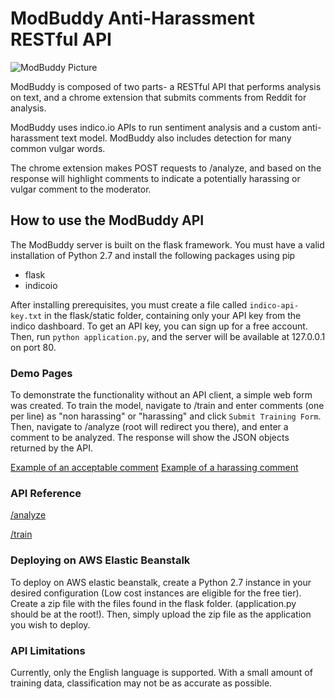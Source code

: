 # ModBuddy Anti-Harassment RESTful API

![ModBuddy Picture](https://github.com/jeremyroy/ModBuddy/blob/python-flask-server/cube.png)

ModBuddy is composed of two parts- a RESTful API that performs analysis on text, and a chrome extension that submits comments from Reddit for analysis.

ModBuddy uses indico.io APIs to run sentiment analysis and a custom anti-harassment text model. ModBuddy also includes detection for many common vulgar words.

The chrome extension makes POST requests to /analyze, and based on the response will highlight comments to indicate a potentially harassing or vulgar comment to the moderator.

## How to use the ModBuddy API

The ModBuddy server is built on the flask framework. You must have a valid installation of Python 2.7 and install the following packages using pip

* flask
* indicoio

After installing prerequisites, you must create a file called `indico-api-key.txt` in the flask/static folder, containing only your API key from the indico dashboard. To get an API key, you can sign up for a free account. Then, run `python application.py`, and the server will be available at 127.0.0.1 on port 80.

### Demo Pages

To demonstrate the functionality without an API client, a simple web form was created. To train the model, navigate to /train and enter comments (one per line) as "non harassing" or "harassing" and click `Submit Training Form`. Then, navigate to /analyze (root will redirect you there), and enter a comment to be analyzed. The response will show the JSON objects returned by the API.

[Example of an acceptable comment](https://github.com/jeremyroy/ModBuddy/blob/python-flask-server/images/cats_cute.png)
[Example of a harassing comment](https://github.com/jeremyroy/ModBuddy/blob/python-flask-server/images/smell_monkey.png)

### API Reference

[/analyze](https://github.com/jeremyroy/ModBuddy/blob/python-flask-server/flask/docs/analyze.md)

[/train](https://github.com/jeremyroy/ModBuddy/blob/python-flask-server/flask/docs/train.md)

### Deploying on AWS Elastic Beanstalk

To deploy on AWS elastic beanstalk, create a Python 2.7 instance in your desired configuration (Low cost instances are eligible for the free tier). Create a zip file with the files found in the flask folder. (application.py should be at the root!). Then, simply upload the zip file as the application you wish to deploy.

### API Limitations

Currently, only the English language is supported. With a small amount of training data, classification may not be as accurate as possible.
